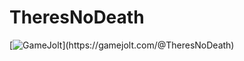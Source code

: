 # TheresNoDeath

[![GameJolt]([https://cdn.simpleicons.org/gamejolt/ffffff](https://img.icons8.com/?size=100&id=35675&format=png&color=000000))](https://gamejolt.com/@TheresNoDeath)
